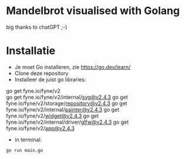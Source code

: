 # Mandelbrot visualised with Golang

big thanks to chatGPT ;-)

# Installatie
- Je moet Go installeren, zie https://go.dev/learn/
- Clone deze repository
- Installeer de juist go libraries:

go get fyne.io/fyne/v2    
go get fyne.io/fyne/v2/internal/svg@v2.4.3
go get fyne.io/fyne/v2/storage/repository@v2.4.3
go get fyne.io/fyne/v2/internal/painter@v2.4.3
go get fyne.io/fyne/v2/widget@v2.4.3
go get fyne.io/fyne/v2/internal/driver/glfw@v2.4.3
go get fyne.io/fyne/v2/app@v2.4.3

- in terminal: 
```
go run main.go
```
